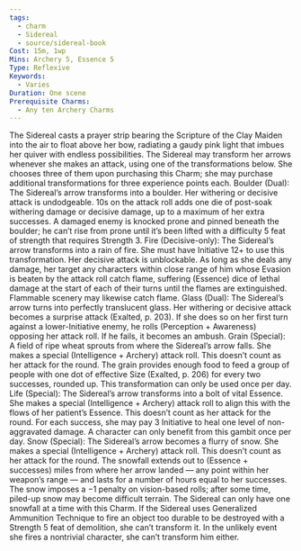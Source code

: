 ```yaml
---
tags:
  - charm
  - Sidereal
  - source/sidereal-book
Cost: 15m, 1wp
Mins: Archery 5, Essence 5
Type: Reflexive
Keywords:
  - Varies
Duration: One scene
Prerequisite Charms:
  - Any ten Archery Charms
---
```

The Sidereal casts a prayer strip bearing the Scripture of the Clay Maiden into the air to float above her bow, radiating a gaudy pink light that imbues her quiver with endless possibilities. The Sidereal may transform her arrows whenever she makes an attack, using one of the transformations below. She chooses three of them upon purchasing this Charm; she may purchase additional transformations for three experience points each. Boulder (Dual): The Sidereal’s arrow transforms into a boulder. Her withering or decisive attack is undodgeable. 10s on the attack roll adds one die of post-soak withering damage or decisive damage, up to a maximum of her extra successes. A damaged enemy is knocked prone and pinned beneath the boulder; he can’t rise from prone until it’s been lifted with a difficulty 5 feat of strength that requires Strength 3. Fire (Decisive-only): The Sidereal’s arrow transforms into a rain of fire. She must have Initiative 12+ to use this transformation. Her decisive attack is unblockable. As long as she deals any damage, her target any characters within close range of him whose Evasion is beaten by the attack roll catch flame, suffering (Essence) dice of lethal damage at the start of each of their turns until the flames are extinguished. Flammable scenery may likewise catch flame. Glass (Dual): The Sidereal’s arrow turns into perfectly translucent glass. Her withering or decisive attack becomes a surprise attack (Exalted, p. 203). If she does so on her first turn against a lower-Initiative enemy, he rolls (Perception + Awareness) opposing her attack roll. If he fails, it becomes an ambush. Grain (Special): A field of ripe wheat sprouts from where the Sidereal’s arrow falls. She makes a special (Intelligence + Archery) attack roll. This doesn’t count as her attack for the round. The grain provides enough food to feed a group of people with one dot of effective Size (Exalted, p. 206) for every two successes, rounded up. This transformation can only be used once per day. Life (Special): The Sidereal’s arrow transforms into a bolt of vital Essence. She makes a special (Intelligence + Archery) attack roll to align this with the flows of her patient’s Essence. This doesn’t count as her attack for the round. For each success, she may pay 3 Initiative to heal one level of non-aggravated damage. A character can only benefit from this gambit once per day. Snow (Special): The Sidereal’s arrow becomes a flurry of snow. She makes a special (Intelligence + Archery) attack roll. This doesn’t count as her attack for the round. The snowfall extends out to (Essence + successes) miles from where her arrow landed — any point within her weapon’s range — and lasts for a number of hours equal to her successes. The snow imposes a −1 penalty on vision-based rolls; after some time, piled-up snow may become difficult terrain. The Sidereal can only have one snowfall at a time with this Charm. If the Sidereal uses Generalized Ammunition Technique to fire an object too durable to be destroyed with a Strength 5 feat of demolition, she can’t transform it. In the unlikely event she fires a nontrivial character, she can’t transform him either.